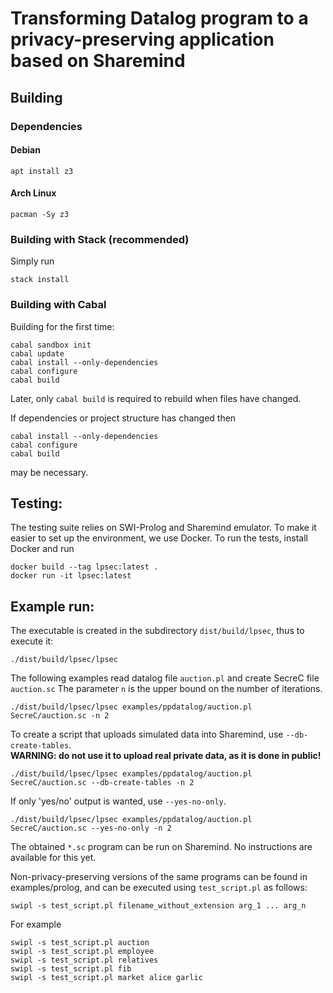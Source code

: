 # Transforming Datalog program to a privacy-preserving application based on Sharemind



## Building

### Dependencies

#### Debian

    apt install z3

#### Arch Linux

    pacman -Sy z3

### Building with Stack (recommended)

Simply run

    stack install

### Building with Cabal

Building for the first time:

    cabal sandbox init
    cabal update
    cabal install --only-dependencies
    cabal configure
    cabal build

Later, only `cabal build` is required to rebuild when files have changed.

If dependencies or project structure has changed then

    cabal install --only-dependencies
    cabal configure
    cabal build

may be necessary.

## Testing:

The testing suite relies on SWI-Prolog and Sharemind emulator. To make it easier
to set up the environment, we use Docker. To run the tests, install Docker and run

    docker build --tag lpsec:latest .
    docker run -it lpsec:latest

## Example run:

The executable is created in the subdirectory `dist/build/lpsec`, thus to execute it:

    ./dist/build/lpsec/lpsec

The following examples read datalog file `auction.pl` and create SecreC file `auction.sc`
The parameter `n` is the upper bound on the number of iterations.

    ./dist/build/lpsec/lpsec examples/ppdatalog/auction.pl SecreC/auction.sc -n 2

To create a script that uploads simulated data into Sharemind, use `--db-create-tables`.  
**WARNING: do not use it to upload real private data, as it is done in public!**

    ./dist/build/lpsec/lpsec examples/ppdatalog/auction.pl SecreC/auction.sc --db-create-tables -n 2

If only 'yes/no' output is wanted, use `--yes-no-only`.

    ./dist/build/lpsec/lpsec examples/ppdatalog/auction.pl SecreC/auction.sc --yes-no-only -n 2

The obtained `*.sc` program can be run on Sharemind. No instructions are available for this yet.


Non-privacy-preserving versions of the same programs can be found in examples/prolog, and can be executed using `test_script.pl` as follows:

    swipl -s test_script.pl filename_without_extension arg_1 ... arg_n

For example

    swipl -s test_script.pl auction
    swipl -s test_script.pl employee
    swipl -s test_script.pl relatives
    swipl -s test_script.pl fib
    swipl -s test_script.pl market alice garlic
